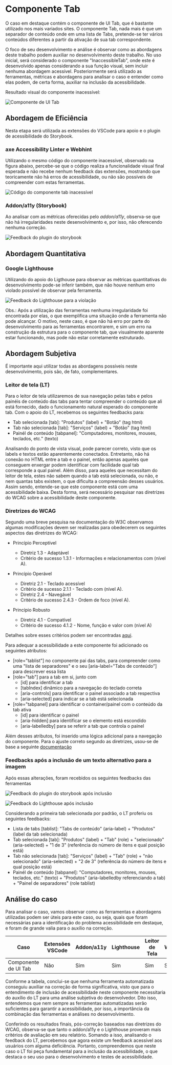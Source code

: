 # Componente Tab

O caso em destaque contém o componente de UI Tab, que é bastante utilizado nos mais variados sites. O componente Tab, nada mais é que um separador de conteúdo onde em uma lista de Tabs, pretende-se ter vários conteúdos diferentes a partir da ativação de sua tab correspondente.

O foco de seu desenvolvimento e análise é observar como as abordagens deste trabalho podem auxiliar no desenvolvimento deste trabalho.
No uso inicial, será considerado o componente "InaccessibleTab", onde este é desenvolvido apenas considerando a sua função visual, sem incluir nenhuma abordagem acessível. Posteriormente será utilizado as ferramentas, métricas e abordagens para analisar o caso e entender como elas podem, de certa forma, auxiliar na inclusão da acessibilidade.

Resultado visual do componente inacessível:

![Componente de UI Tab](../../assets/tab-case/tab-component.png)

## Abordagem de Eficiência

Nesta etapa será utilizada as extensões do VSCode para apoio e o plugin de acessibilidade do Storybook.

### axe Accessibility Linter e Webhint

Utilizando o mesmo código do componente inacessível, observado na figura abaixo, percebe-se que o código realiza a funcionalidade visual final esperada e não recebe nenhum feedback das extensões, mostrando que teoricamente não há erros de acessibilidade, ou não são possíveis de compreender com estas ferramentas.

![Código do componente tab inacessível](../../assets/tab-case/inaccessible-code.png.png)

### Addon/a11y (Storybook)

Ao analisar com as métricas oferecidas pelo <i>addon/a11y</i>, observa-se que não há irregularidades neste desenvolvimento e, por isso, não oferecendo nenhuma correção.

![Feedback do plugin do storybook](../../assets/tab-case/inaccessible-storybook.png)

## Abordagem Quantitativa

### Google Lighthouse

Utilizando do apoio do Ligthouse para observar as métricas quantitativas do desenvolvimento pode-se inferir também, que não houve nenhum erro violado possível de observar pela ferramenta.

![Feedback do Lighthouse para a violação ](../../assets/tab-case/inaccessible-lighthouse.png)

Obs.: Após a utilização das ferramentas nenhuma irregularidade foi encontrada por elas, o que exemplifica uma situação onde a ferramenta não pode alcançar. O motivo, neste caso, é que não há erro por parte do desenvolvimento para as ferramentas encontrarem, e sim um erro na construção da estrutura para o componente tab, que visualmente aparente estar funcionando, mas pode não estar corretamente estruturado.

## Abordagem Subjetiva

É importante aqui utilizar todas as abordagens possíveis neste desenvolvimento, pois são, de fato, complementares.

### Leitor de tela (LT)

Para o leitor de tela utilizaremos de sua navegação pelas tabs e pelos painéis de conteúdo das tabs para tentar compreender o conteúdo que ali está fornecido, dado o funcionamento natural esperado do componente tab.
Com o apoio do LT, recebemos os seguintes feedbacks para:

- Tab selecionada [tab]: "Produtos" (label) + "Botão" (tag html)
- Tab não selecionada [tab]: "Serviços" (label) + "Botão" (tag html)
- Painél de conteúdo [tabpanel]: "Computadores, monitores, mouses, teclados, etc." (texto)

Analisando do ponto de vista visual, pode parecer correto, visto que os labels e textos estão aparentemente conectados. Entretanto, não há conexão no HTML entre a tab e o painel, então apenas aqueles que conseguem enxergar podem identificar com facilidade qual tab corresponde a qual painel. Além disso, para aqueles que necessitam do leitor de tela, estes não sabem quando a tab está selecionada, ou não, e nem quantas tabs existem, o que dificulta a compreensão desses usuários. Assim sendo, entende-se que este componente está com uma acessibilidade baixa. Desta forma, será necessário pesquisar nas diretrizes do WCAG sobre a acessibilidade deste componente.

### Diretrizes do WCAG

Segundo uma breve pesquisa na documentação do W3C observamos algumas modificações devem ser realizadas para obedecerem os seguintes aspectos das diretrizes do WCAG:

- Princípio Perceptível

  - Diretriz 1.3 - Adaptável
  - Critério de sucesso 1.3.1 - Informações e relacionamentos com (nível A).

- Princípio Operável

  - Diretriz 2.1 - Teclado acessível
  - Critério de sucesso 2.1.1 - Teclado com (nível A).
  - Diretriz 2.4 - Navegável
  - Critério de sucesso 2.4.3 - Ordem de foco (nível A).

- Princípio Robusto

  - Diretriz 4.1 - Compatível
  - Critério de sucesso 4.1.2 - Nome, função e valor com (nível A)

Detalhes sobre esses critérios podem ser encontradas <a href="https://www.w3.org/TR/WCAG22" aria-label="Diretrizes do WCAG sobre as diretrizes">aqui</a>.

Para adequar a acessibilidade a este componente foi adicionado os seguintes atributos:

- [role="tablist"] no componente pai das tabs, para compreender como uma "lista de separadores" e o seu [aria-label="Tabs de conteúdo"] para descrever essa lista
- [role="tab"] para a tab em si, junto com
  - [id] para identificar a tab
  - [tabIndex] dinâmico para a navegação do teclado correta
  - [aria-controls] para identificar o painel associado a tab respectiva
  - [aria-selected] para indicar se a tab está selecionada
- [role="tabpanel] para identificar o container/painel com o conteúdo da tab ativa
  - [id] para identificar o painel
  - [aria-hidden] para identificar se o elemento está escondido
  - [aria-labelledby] para se referir a tab que controla o painel

Além desses atributos, foi inserido uma lógica adicional para a navegação do componente.
Para o ajuste correto segundo as diretrizes, usou-se de base a seguinte <a href="https://www.w3.org/WAI/ARIA/apg/patterns/tabs/examples/tabs-manual/" aria-label="Documentação do W3C sobre o componente tab">documentação</a>

### Feedbacks após a inclusão de um texto alternativo para a imagem

Após essas alterações, foram recebidos os seguintes feedbacks das ferramentas

![Feedback do plugin do storybook após inclusão](../../assets/tab-case/accessible-storybook.png)

![Feedback do Lighthouse após inclusão](../../assets/tab-case/accessible-lighthouse.png)

Considerando a primeira tab selecionada por padrão, o LT proferiu os seguintes feedbacks:

- Lista de tabs [tablist]: "Tabs de conteúdo" (aria-label) + "Produtos" (label da tab selecionada)
- Tab selecionada [tab]: "Produtos" (label) + "Tab" (role) + "selecionado" (aria-selected) + "1 de 3" (referência do número de itens e qual posição está)
- Tab não selecionada [tab]: "Serviços" (label) + "Tab" (role) + "não selecionado" (aria-selected) + "2 de 3" (referência do número de itens e qual posição está)
- Painél de conteúdo [tabpanel]: "Computadores, monitores, mouses, teclados, etc." (texto) + "Produtos" (aria-labelledby referenciando a tab) + "Painel de separadores" (role tablist)

## Análise do caso

Para analisar o caso, vamos observar como as ferramentas e abordagens utilizadas podem ser úteis para este caso, ou seja, quais que foram necessárias para a identificação
do problema acessibilidade em destaque, e foram de grande valia para o auxílio na correção.

| Caso                 | Extensões VSCode | Addon/a11y | Lighthouse | Leitor de Tela | WCAG |
| -------------------- | ---------------- | ---------- | ---------- | -------------- | ---- |
| Componente de UI Tab | Não              | Sim        | Sim        | Sim            | Sim  |

Conforme a tabela, conclui-se que nenhuma ferramenta automatizada conseguiu auxiliar na correção de forma significativa, visto que para o entendimento de inclusão de acessibilidade neste componente necessitaria do auxílio do LT para uma análise subjetiva do desenvolvedor. Dito isso, entendemos que nem sempre as ferramentas automatizadas serão suficientes para garantir a acessibilidade, por isso, a importância da combinação das ferramentas e análises no desenvolvimento.

Conferindo os resultados finais, pós-correção baseados nas diretrizes do WCAG, observa-se que tanto o addon/a11y e o Lighthouse proveram mais critérios de avaliação em seu relatório. Somando a isso, analisando o feedback do LT, percebemos que agora existe um feedback acessível aos usuários com alguma deficiência. Portanto, compreendemos que neste caso o LT foi peça fundamental para a inclusão da acessibilidade, o que destaca o seu uso para o desenvolvimento e testes de acessibilidade.
